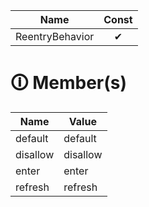 | Name       | Const                        |
|------------|:----------------------------:|
| ReentryBehavior | ✔ |

# &#128712; Member(s)

| Name         | Value         |
|--------------|---------------|
| default | default |
| disallow | disallow |
| enter | enter |
| refresh | refresh |